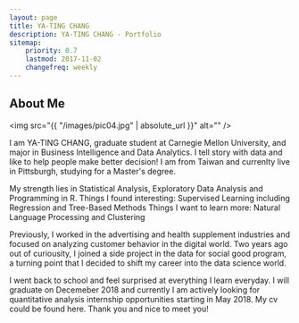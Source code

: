 ```yaml
---
layout: page
title: YA-TING CHANG
description: YA-TING CHANG - Portfolio
sitemap:
    priority: 0.7
    lastmod: 2017-11-02
    changefreq: weekly
---
```

## About Me

<span class="image left"><img src="{{ "/images/pic04.jpg" | absolute_url }}" alt="" /></span>


<p>I am YA-TING CHANG, graduate student at Carnegie Mellon University, and major in Business Intelligence and Data Analytics. 
I tell story with data and like to help people make better decision! I am from Taiwan and currenlty live in Pittsburgh, studying for a Master's degree.</p>

<p>My strength lies in Statistical Analysis, Exploratory Data Analysis and Programming in R. 
Things I found interesting: Supervised Learning including Regression and Tree-Based Methods 
Things I want to learn more: Natural Language Processing and Clustering</p>
 
<p>Previously, I worked in the advertising and health supplement industries and focused on analyzing customer behavior 
in the digital world. Two years ago out of curiousity, I joined a side project in the data for social good program, a turning point that I decided to shift my career into the data science world.</p>

<p>I went back to school and feel surprised at everything I learn everyday. I will graduate on Decemeber 2018 and 
currently I am actively looking for quantitative analysis internship opportunities starting in May 2018.
My cv could be found here. Thank you and nice to meet you!</p>

<!--### Content is Imortant
<div class="box">
  <p>
  In saying that, a one-measure fits-all approach won't do the trick with regards to content promoting. Rather, an emphasis on making remarkable, high caliber and totally genuine content that is engaging, helpful and fascinating for customers will get you the crown. From content, video and symbolism to infographics, studies, online courses and podcasts, whatever your favored content medium is, guarantee it is shareable and pertinent to your industry.
  </p>
</div>
<span class="image left"><img src="{{ "/images/pic05.jpg" | absolute_url }}" alt="" /></span>

On social media, we may share our own thoughts and advance our image notwithstanding spreading musings for different associations and affiliations. With such a critical number of associations with people and relationship on social media, our experience can be over-burden with a considerable measure of information.-->

